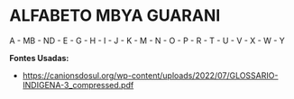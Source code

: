 # ALFABETO MBYA GUARANI

A - MB - ND - E - G - H -
I - J - K - M - N - O -
P - R - T - U - V -
X - W - Y

**Fontes Usadas:**
- https://canionsdosul.org/wp-content/uploads/2022/07/GLOSSARIO-INDIGENA-3_compressed.pdf
